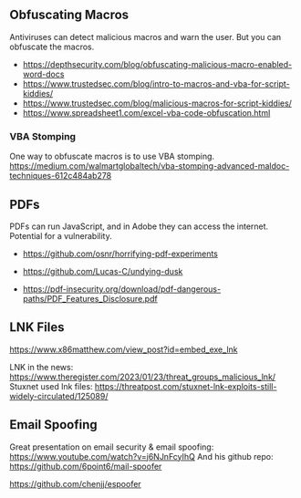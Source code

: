 ## Obfuscating Macros
Antiviruses can detect malicious macros and warn the user. But you can obfuscate the macros.

+ <https://depthsecurity.com/blog/obfuscating-malicious-macro-enabled-word-docs>
+ <https://www.trustedsec.com/blog/intro-to-macros-and-vba-for-script-kiddies/>
+ <https://www.trustedsec.com/blog/malicious-macros-for-script-kiddies/>
+ <https://www.spreadsheet1.com/excel-vba-code-obfuscation.html>
### VBA Stomping
One way to obfuscate macros is to use VBA stomping.
<https://medium.com/walmartglobaltech/vba-stomping-advanced-maldoc-techniques-612c484ab278>

## PDFs
PDFs can run JavaScript, and in Adobe they can access the internet. Potential for a vulnerability.

+ <https://github.com/osnr/horrifying-pdf-experiments>

+ <https://github.com/Lucas-C/undying-dusk>

+ <https://pdf-insecurity.org/download/pdf-dangerous-paths/PDF_Features_Disclosure.pdf>

## LNK Files
<https://www.x86matthew.com/view_post?id=embed_exe_lnk>

LNK in the news:
<https://www.theregister.com/2023/01/23/threat_groups_malicious_lnk/>
Stuxnet used lnk files:
<https://threatpost.com/stuxnet-lnk-exploits-still-widely-circulated/125089/>

## Email Spoofing
Great presentation on email security & email spoofing: <https://www.youtube.com/watch?v=j6NJnFcyIhQ>
And his github repo:
<https://github.com/6point6/mail-spoofer>

<https://github.com/chenjj/espoofer>

